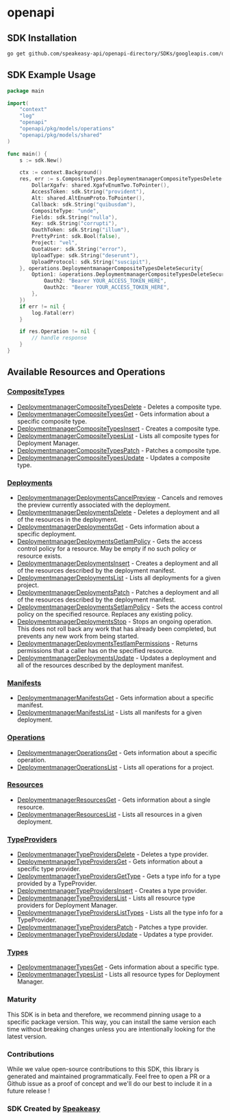 # openapi

<!-- Start SDK Installation -->
## SDK Installation

```bash
go get github.com/speakeasy-api/openapi-directory/SDKs/googleapis.com/deploymentmanager/alpha/go
```
<!-- End SDK Installation -->

## SDK Example Usage
<!-- Start SDK Example Usage -->
```go
package main

import(
	"context"
	"log"
	"openapi"
	"openapi/pkg/models/operations"
	"openapi/pkg/models/shared"
)

func main() {
    s := sdk.New()

    ctx := context.Background()
    res, err := s.CompositeTypes.DeploymentmanagerCompositeTypesDelete(ctx, operations.DeploymentmanagerCompositeTypesDeleteRequest{
        DollarXgafv: shared.XgafvEnumTwo.ToPointer(),
        AccessToken: sdk.String("provident"),
        Alt: shared.AltEnumProto.ToPointer(),
        Callback: sdk.String("quibusdam"),
        CompositeType: "unde",
        Fields: sdk.String("nulla"),
        Key: sdk.String("corrupti"),
        OauthToken: sdk.String("illum"),
        PrettyPrint: sdk.Bool(false),
        Project: "vel",
        QuotaUser: sdk.String("error"),
        UploadType: sdk.String("deserunt"),
        UploadProtocol: sdk.String("suscipit"),
    }, operations.DeploymentmanagerCompositeTypesDeleteSecurity{
        Option1: &operations.DeploymentmanagerCompositeTypesDeleteSecurityOption1{
            Oauth2: "Bearer YOUR_ACCESS_TOKEN_HERE",
            Oauth2c: "Bearer YOUR_ACCESS_TOKEN_HERE",
        },
    })
    if err != nil {
        log.Fatal(err)
    }

    if res.Operation != nil {
        // handle response
    }
}
```
<!-- End SDK Example Usage -->

<!-- Start SDK Available Operations -->
## Available Resources and Operations


### [CompositeTypes](docs/compositetypes/README.md)

* [DeploymentmanagerCompositeTypesDelete](docs/compositetypes/README.md#deploymentmanagercompositetypesdelete) - Deletes a composite type.
* [DeploymentmanagerCompositeTypesGet](docs/compositetypes/README.md#deploymentmanagercompositetypesget) - Gets information about a specific composite type.
* [DeploymentmanagerCompositeTypesInsert](docs/compositetypes/README.md#deploymentmanagercompositetypesinsert) - Creates a composite type.
* [DeploymentmanagerCompositeTypesList](docs/compositetypes/README.md#deploymentmanagercompositetypeslist) - Lists all composite types for Deployment Manager.
* [DeploymentmanagerCompositeTypesPatch](docs/compositetypes/README.md#deploymentmanagercompositetypespatch) - Patches a composite type.
* [DeploymentmanagerCompositeTypesUpdate](docs/compositetypes/README.md#deploymentmanagercompositetypesupdate) - Updates a composite type.

### [Deployments](docs/deployments/README.md)

* [DeploymentmanagerDeploymentsCancelPreview](docs/deployments/README.md#deploymentmanagerdeploymentscancelpreview) - Cancels and removes the preview currently associated with the deployment.
* [DeploymentmanagerDeploymentsDelete](docs/deployments/README.md#deploymentmanagerdeploymentsdelete) - Deletes a deployment and all of the resources in the deployment.
* [DeploymentmanagerDeploymentsGet](docs/deployments/README.md#deploymentmanagerdeploymentsget) - Gets information about a specific deployment.
* [DeploymentmanagerDeploymentsGetIamPolicy](docs/deployments/README.md#deploymentmanagerdeploymentsgetiampolicy) - Gets the access control policy for a resource. May be empty if no such policy or resource exists.
* [DeploymentmanagerDeploymentsInsert](docs/deployments/README.md#deploymentmanagerdeploymentsinsert) - Creates a deployment and all of the resources described by the deployment manifest.
* [DeploymentmanagerDeploymentsList](docs/deployments/README.md#deploymentmanagerdeploymentslist) - Lists all deployments for a given project.
* [DeploymentmanagerDeploymentsPatch](docs/deployments/README.md#deploymentmanagerdeploymentspatch) - Patches a deployment and all of the resources described by the deployment manifest.
* [DeploymentmanagerDeploymentsSetIamPolicy](docs/deployments/README.md#deploymentmanagerdeploymentssetiampolicy) - Sets the access control policy on the specified resource. Replaces any existing policy.
* [DeploymentmanagerDeploymentsStop](docs/deployments/README.md#deploymentmanagerdeploymentsstop) - Stops an ongoing operation. This does not roll back any work that has already been completed, but prevents any new work from being started.
* [DeploymentmanagerDeploymentsTestIamPermissions](docs/deployments/README.md#deploymentmanagerdeploymentstestiampermissions) - Returns permissions that a caller has on the specified resource.
* [DeploymentmanagerDeploymentsUpdate](docs/deployments/README.md#deploymentmanagerdeploymentsupdate) - Updates a deployment and all of the resources described by the deployment manifest.

### [Manifests](docs/manifests/README.md)

* [DeploymentmanagerManifestsGet](docs/manifests/README.md#deploymentmanagermanifestsget) - Gets information about a specific manifest.
* [DeploymentmanagerManifestsList](docs/manifests/README.md#deploymentmanagermanifestslist) - Lists all manifests for a given deployment.

### [Operations](docs/operations/README.md)

* [DeploymentmanagerOperationsGet](docs/operations/README.md#deploymentmanageroperationsget) - Gets information about a specific operation.
* [DeploymentmanagerOperationsList](docs/operations/README.md#deploymentmanageroperationslist) - Lists all operations for a project.

### [Resources](docs/resources/README.md)

* [DeploymentmanagerResourcesGet](docs/resources/README.md#deploymentmanagerresourcesget) - Gets information about a single resource.
* [DeploymentmanagerResourcesList](docs/resources/README.md#deploymentmanagerresourceslist) - Lists all resources in a given deployment.

### [TypeProviders](docs/typeproviders/README.md)

* [DeploymentmanagerTypeProvidersDelete](docs/typeproviders/README.md#deploymentmanagertypeprovidersdelete) - Deletes a type provider.
* [DeploymentmanagerTypeProvidersGet](docs/typeproviders/README.md#deploymentmanagertypeprovidersget) - Gets information about a specific type provider.
* [DeploymentmanagerTypeProvidersGetType](docs/typeproviders/README.md#deploymentmanagertypeprovidersgettype) - Gets a type info for a type provided by a TypeProvider.
* [DeploymentmanagerTypeProvidersInsert](docs/typeproviders/README.md#deploymentmanagertypeprovidersinsert) - Creates a type provider.
* [DeploymentmanagerTypeProvidersList](docs/typeproviders/README.md#deploymentmanagertypeproviderslist) - Lists all resource type providers for Deployment Manager.
* [DeploymentmanagerTypeProvidersListTypes](docs/typeproviders/README.md#deploymentmanagertypeproviderslisttypes) - Lists all the type info for a TypeProvider.
* [DeploymentmanagerTypeProvidersPatch](docs/typeproviders/README.md#deploymentmanagertypeproviderspatch) - Patches a type provider.
* [DeploymentmanagerTypeProvidersUpdate](docs/typeproviders/README.md#deploymentmanagertypeprovidersupdate) - Updates a type provider.

### [Types](docs/types/README.md)

* [DeploymentmanagerTypesGet](docs/types/README.md#deploymentmanagertypesget) - Gets information about a specific type.
* [DeploymentmanagerTypesList](docs/types/README.md#deploymentmanagertypeslist) - Lists all resource types for Deployment Manager.
<!-- End SDK Available Operations -->

### Maturity

This SDK is in beta and therefore, we recommend pinning usage to a specific package version.
This way, you can install the same version each time without breaking changes unless you are intentionally
looking for the latest version.

### Contributions

While we value open-source contributions to this SDK, this library is generated and maintained programmatically.
Feel free to open a PR or a Github issue as a proof of concept and we'll do our best to include it in a future release !

### SDK Created by [Speakeasy](https://docs.speakeasyapi.dev/docs/using-speakeasy/client-sdks)
